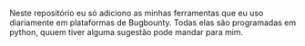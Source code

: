Neste repositório eu só adiciono as minhas ferramentas que eu uso diariamente em plataformas de Bugbounty.
Todas elas são programadas em python,  quuem tiver alguma sugestão pode mandar para mim.
